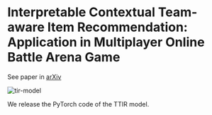 # Interpretable Contextual Team-aware Item Recommendation: Application in Multiplayer Online Battle Arena Game

See paper in [arXiv]()

![tir-model](https://github.com/ojedaf/IC-TIR-Lol/tree/master/images/model-1.png)

We release the PyTorch code of the TTIR model.

